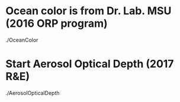 # Ocean color is from Dr. Lab. MSU (2016 ORP program)
./OceanColor

# Start Aerosol Optical Depth (2017 R&E)
./AerosolOpticalDepth
